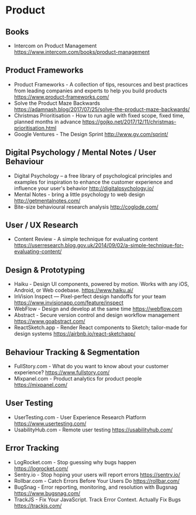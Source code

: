 # Product

## Books

* Intercom on Product Management
  https://www.intercom.com/books/product-management

## Product Frameworks

* Product Frameworks - A collection of tips, resources and best practices from leading companies and experts to help you build products
  https://www.product-frameworks.com/
* Solve the Product Maze Backwards
  https://adamnash.blog/2017/07/25/solve-the-product-maze-backwards/
* Christmas Prioritisation - How to run agile with fixed scope, fixed time, planned months in advance
  https://gojko.net/2017/12/11/christmas-prioritisation.html
* Google Ventures - The Design Sprint
  http://www.gv.com/sprint/

## Digital Psychology / Mental Notes / User Behaviour

* Digital Psychology – a free library of psychological principles and examples for inspiration to enhance the customer experience and influence your user's behavior 
  http://digitalpsychology.io/
* Mental Notes - bring a little psychology to web design
  http://getmentalnotes.com/
* Bite-size behavioural research analysis
  http://coglode.com/
  
## User / UX Research

* Content Review - A simple technique for evaluating content
  https://userresearch.blog.gov.uk/2014/09/02/a-simple-technique-for-evaluating-content/

## Design & Prototyping

* Haiku - Design UI components, powered by motion. Works with any iOS, Android, or Web codebase.
  https://www.haiku.ai/
* InVision Inspect — Pixel-perfect design handoffs for your team
  https://www.invisionapp.com/feature/inspect
* WebFlow - Design and develop at the same time
  https://webflow.com
* Abstract - Secure version control and design workflow management
  https://www.goabstract.com/
* ReactSketch.app - Render React components to Sketch; tailor-made for design systems
  https://airbnb.io/react-sketchapp/

## Behaviour Tracking & Segmentation

* FullStory.com - What do you want to know about your customer experience?
  https://www.fullstory.com/
* Mixpanel.com - Product analytics for product people
  https://mixpanel.com/

## User Testing

* UserTesting.com - User Experience Research Platform
  https://www.usertesting.com/
* UsabilityHub.com - Remote user testing
  https://usabilityhub.com/

## Error Tracking

* LogRocket.com - Stop guessing why bugs happen
  https://logrocket.com/
* Sentry.io - Stop hoping your users will report errors
  https://sentry.io/
* Rollbar.com - Catch Errors Before Your Users Do
  https://rollbar.com/
* BugSnag - Error reporting, monitoring, and resolution with Bugsnag
  https://www.bugsnag.com/
* TrackJS - Fix Your JavaScript. Track Error Context. Actually Fix Bugs
  https://trackjs.com/
